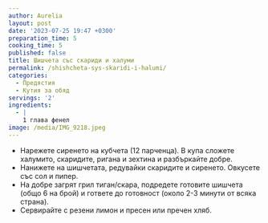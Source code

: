 ```yaml
---
author: Aurelia
layout: post
date: '2023-07-25 19:47 +0300'
preparation_time: 5
cooking_time: 5
published: false
title: Шишчета със скариди и халуми
permalink: /shishcheta-sys-skaridi-i-halumi/
categories:
  - Предястия
  - Кутия за обяд
servings: '2'
ingredients:
  - |
    1 глава фенел
image: /media/IMG_9218.jpeg
---
```

- Нарежете сиренето на кубчета (12 парченца). В купа сложете халумито, скаридите, ригана и зехтина и разбъркайте добре. 
- Нанижете на шишчетата, редувайки скаридите и сиренето. Овкусете със сол и пипер.
- На добре загрят грил тиган/скара, подредете готовите шишчета (общо 6 на брой) и гответе до готовност (около 2-3 минути от всяка страна).
- Сервирайте с резени лимон и пресен или пречен хляб.
